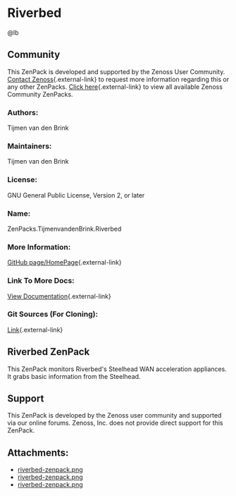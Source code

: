 # Riverbed

@lb[](img/zenpack-riverbed-zenpack.png)

## Community

This ZenPack is developed and supported by the Zenoss User Community.
[Contact Zenoss](https://tryit.zenoss.com/zenpack-contact/){.external-link} to
request more information regarding this or any other ZenPacks. [Click here](https://zenoss.com/product/zenpacks?f%5B0%5D=im_field_zenpack_category:1021){.external-link} to
view all available Zenoss Community ZenPacks.

### Authors:

Tijmen van den Brink

### Maintainers:

Tijmen van den Brink

### License:

GNU General Public License, Version 2, or later

### Name:

ZenPacks.TijmenvandenBrink.Riverbed

### More Information:

[GitHub page/HomePage](http://community.zenoss.org/docs/DOC-3376){.external-link}

### Link To More Docs:

[View Documentation](http://community.zenoss.org/docs/DOC-3376){.external-link}

### Git Sources (For Cloning):

[Link](https://github.com/zenoss/ZenPacks.TijmenvandenBrink.Riverbed.git){.external-link}

## Riverbed ZenPack

This ZenPack monitors Riverbed's Steelhead WAN acceleration appliances.
It grabs basic information from the Steelhead.

## Support

This ZenPack is developed by the Zenoss user community and supported via
our online forums. Zenoss, Inc. does not provide direct support for this
ZenPack.

## Attachments:

-   [riverbed-zenpack.png](img/zenpack-riverbed-zenpack.png)
-   [riverbed-zenpack.png](img/zenpack-riverbed-zenpack.png)
-   [riverbed-zenpack.png](img/zenpack-riverbed-zenpack.png)

